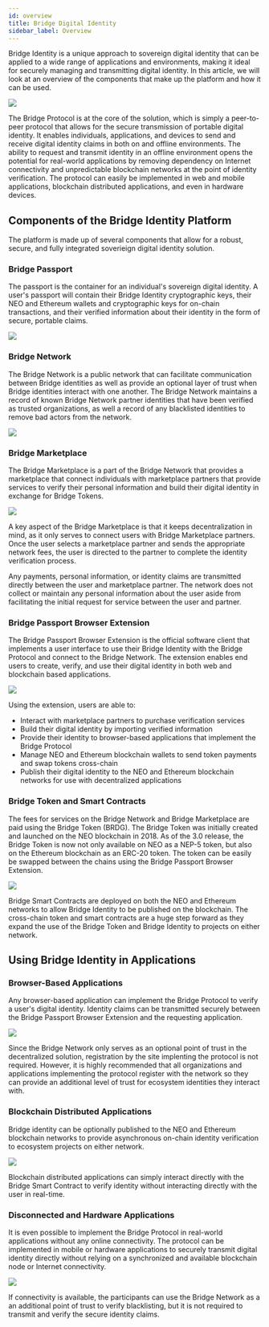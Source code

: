 ```yaml
---
id: overview
title: Bridge Digital Identity
sidebar_label: Overview
---
```

Bridge Identity is a unique approach to sovereign digital identity that can be applied to a wide range of applications and environments, making it ideal for securely managing and transmitting digital identity.  In this article, we will look at an overview of the components that make up the platform and how it can be used.

<img class='centered' src='/img/general-overview.png'></img>

The Bridge Protocol is at the core of the solution, which is simply a peer-to-peer protocol that allows for the secure transmission of portable digital identity. It enables individuals, applications, and devices to send and receive digital identity claims in both on and offline environments. The ability to request and transmit identity in an offline environment opens the potential for real-world applications by removing dependency on Internet connectivity and unpredictable blockchain networks at the point of identity verification. The protocol can easily be implemented in web and mobile applications, blockchain distributed applications, and even in hardware devices.

## Components of the Bridge Identity Platform
The platform is made up of several components that allow for a robust, secure, and fully integrated soverieign digital identity solution.

### Bridge Passport
The passport is the container for an individual's sovereign digital identity. A user's passport will contain their Bridge Identity cryptographic keys, their NEO and Ethereum wallets and cryptographic keys for on-chain transactions, and their verified information about their identity in the form of secure, portable claims.

<img class='centered' src='/img/bridge-passport-hl.png'></img>

### Bridge Network
The Bridge Network is a public network that can facilitate communication between Bridge identities as well as provide an optional layer of trust when Bridge identities interact with one another. The Bridge Network maintains a record of known Bridge Network partner identities that have been verified as trusted organizations, as well a record of any blacklisted identities to remove bad actors from the network.

<img class='centered' src='/img/bridge-network-hl.png'></img>


### Bridge Marketplace
The Bridge Marketplace is a part of the Bridge Network that provides a marketplace that connect individuals with marketplace partners that provide services to verify their personal information and build their digital identity in exchange for Bridge Tokens.

<img class='centered' src='/img/bridge-marketplace-hl.png'></img>

A key aspect of the Bridge Marketplace is that it keeps decentralization in mind, as it only serves to connect users with Bridge Marketplace partners. Once the  user selects a marketplace partner and sends the appropriate network fees, the user is directed to the partner to complete the identity verification process. 

Any payments, personal information, or identity claims are transmitted directly between the user and marketplace partner. The network does not collect or maintain any personal information about the user aside from facilitating the initial request for service between the user and partner.


### Bridge Passport Browser Extension
The Bridge Passport Browser Extension is the official software client that implements a user interface to use their Bridge Identity with the Bridge Protocol and connect to the Bridge Network. The extension enables end users to create, verify, and use their digital identity in both web and blockchain based applications.

<img class='centered' src='/img/bridge-screenshot-hl.png'></img>

Using the extension, users are able to:

- Interact with marketplace partners to purchase verification services
- Build their digital identity by importing verified information
- Provide their identity to browser-based applications that implement the Bridge Protocol
- Manage NEO and Ethereum blockchain wallets to send token payments and swap tokens cross-chain
- Publish their digital identity to the NEO and Ethereum blockchain networks for use with decentralized applications

### Bridge Token and Smart Contracts
The fees for services on the Bridge Network and Bridge Marketplace are paid using the Bridge Token (BRDG). The Bridge Token was initially created and launched on the NEO blockchain in 2018.  As of the 3.0 release, the Bridge Token is now not only available on NEO as a NEP-5 token, but also on the Ethereum blockchain as an ERC-20 token. The token can be easily be swapped between the chains using the Bridge Passport Browser Extension.

<img class='centered' src='/img/bridge-token-hl.png'></img>

Bridge Smart Contracts are deployed on both the NEO and Ethereum networks to allow Bridge Identity to be published on the blockchain. The cross-chain token and smart contracts are a huge step forward as they expand the use of the Bridge Token and Bridge Identity to projects on either network.

## Using Bridge Identity in Applications

### Browser-Based Applications
Any browser-based application can implement the Bridge Protocol to verify a user's digital identity. Identity claims can be transmitted securely between the Bridge Passport Browser Extension and the requesting application.

<img class='centered' src='/img/browser-app-hl.png'></img>

Since the Bridge Network only serves as an optional point of trust in the decentralized solution, registration by the site implenting the protocol is not required. However, it is highly recommended that all organizations and applications implementing the protocol register with the network so they can provide an additional level of trust for ecosystem identities they interact with.

### Blockchain Distributed Applications
Bridge identity can be optionally published to the NEO and Ethereum blockchain networks to provide asynchronous on-chain identity verification to ecosystem projects on either network.

<img class='centered' src='/img/blockchain-app-hl.png'></img>

Blockchain distributed applications can simply interact directly with the Bridge Smart Contract to verify identity without interacting directly with the user in real-time.

### Disconnected and Hardware Applications
It is even possible to implement the Bridge Protocol in real-world applications without any online connectivity. The protocol can be implemented in mobile or hardware applications to securely transmit digital identity directly without relying on a synchronized and available blockchain node or Internet connectivity.

<img class='centered' src='/img/offline-app-hl.png'></img>

If connectivity is available, the participants can use the Bridge Network as a an additional point of trust to verify blacklisting, but it is not required to transmit and verify the secure identity claims.



